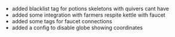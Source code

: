 * added blacklist tag for potions skeletons with quivers cant have
* added some integration with farmers respite kettle with faucet
* added some tags for faucet connections
* added a config to disable globe showing coordinates
